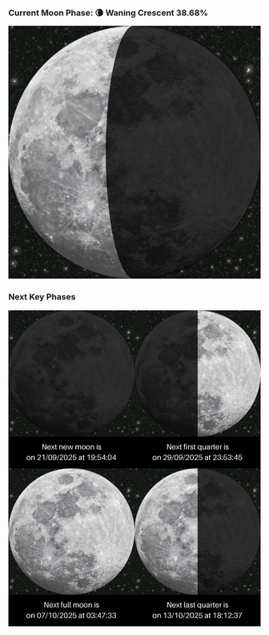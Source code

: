 ### Current Moon Phase: 🌘 Waning Crescent 38.68%
![Moon Phase](moonphase.png)
### Next Key Phases
![Gallery](gallery.png)